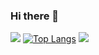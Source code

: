 ### Hi there 👋
![](https://github-profile-summary-cards.vercel.app/api/cards/profile-details?username=Grolland-creator&theme=solarized_dark)
[![Top Langs](https://github-readme-stats.vercel.app/api/top-langs/?username=Grolland-creator)](https://github.com/anuraghazra/github-readme-stats)
![](https://github-profile-summary-cards.vercel.app/api/cards/stats?username=Grolland-creator&theme=solarized_dark)
